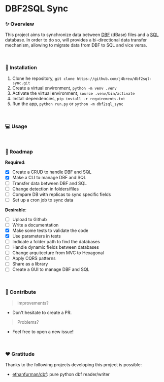 # DBF2SQL Sync


### ✨ Overview

This project aims to synchronize data between [DBF](https://en.wikipedia.org/wiki/DBF) (dBase) files and a [SQL](https://en.wikipedia.org/wiki/SQL) database. In order to do so, will provides a bi-directional data transfer mechanism, allowing to migrate data from DBF to SQL and vice versa.

&nbsp;

### 🔌 Installation

1. Clone he repository, `git clone https://github.com/j4breu/dbf2sql-sync.git`
2. Create a virtual environment, `python -m venv .venv`
3. Activate the virtual environment, `source .venv/bin/activate`
4. Install dependencies, `pip install -r requirements.txt`
5. Run the app, `python run.py` or `python -m dbf2sql_sync`

&nbsp;

### 💻 Usage


&nbsp;

### 📝 Roadmap

**Required:**
- [x] Create a CRUD to handle DBF and SQL
- [x] Make a CLI to manage DBF and SQL
- [ ] Transfer data between DBF and SQL
- [ ] Change detection in folders/files
- [ ] Compare DB with replicas to sync specific fields
- [ ] Set up a cron job to sync data

**Desirable:**
- [ ] Upload to Github
- [ ] Write a documentation
- [x] Make some tests to validate the code
- [x] Use parameters in tests
- [ ] Indicate a folder path to find the databases
- [ ] Handle dynamic fields between databases
- [ ] Change arquitecture from MVC to Hexagonal 
- [ ] Apply CQRS patterns
- [ ] Share as a library
- [ ] Create a GUI to manage DBF and SQL

&nbsp;

### 👐 Contribute

> Improvements?

- Don't hesitate to create a PR.

> Problems?

- Feel free to open a new issue!

&nbsp;

### ❤️  Gratitude

Thanks to the following projects developing this project is possible:

- [ethanfurman/dbf](https://github.com/ethanfurman/dbf): pure python dbf reader/writer
